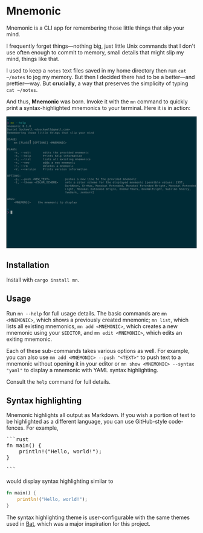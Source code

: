 # Mnemonic

Mnemonic is a CLI app for remembering those little things that slip your mind.

I frequently forget things—nothing big, just little Unix commands that I don't use often enough to commit to memory, small details that might slip my mind, things like that.

I used to keep a `notes` text files saved in my home directory then run `cat ~/notes` to jog my memory.  But then I decided there had to be a better—and prettier—way.  But **crucially**, a way that preserves the simplicity of typing `cat ~/notes`.

And thus, **Mnemonic** was born.  Invoke it with the `mn` command to quickly print a syntax-highlighted mnemonics to your terminal.  Here it is in action:

![Mnemonic in use](./mn.gif)

## Installation 

Install with `cargo install mn`. 

<!--
Optionally, clone the git repository and run `sudo make install` to install the `man` page and the Zsh completions.  The git repository also contains generated completions for Bash, Fish, and Elvish; if you use any of those shells, you can install the completions in the appropriate way for your shell.
-->

## Usage
Run `mn --help` for full usage details.  The basic commands are `mn <MNEMONIC>`, which shows a previously created mnemonic; `mn list`, which lists all existing mnemonics, `mn add <MNEMONIC>`, which creates a new mnemonic using your `$EDITOR`, and `mn edit <MNEMONIC>`, which edits an exiting mnemonic.

Each of these sub-commands takes various options as well.  For example, you can also use `mn add <MNEMONIC> --push "<TEXT>"` to push text to a mnemonic without opening it in your editor or `mn show <MNEMONIC> --syntax "yaml"` to display a mnemonic with YAML syntax highlighting.

Consult the `help` command for full details.

## Syntax highlighting
Mnemonic highlights all output as Markdown.  If you wish a portion of text to be highlighted as a different language, you can use GitHub-style code-fences.  For example,

<pre>
```rust
fn main() {
    println!("Hello, world!");
}

```
</pre>

would display syntax highlighting similar to
```rust
fn main() {
    println!("Hello, world!");
}

```

The syntax highlighting theme is user-configurable with the same themes used in [Bat](https://github.com/sharkdp/bat), which was a major inspiration for this project.

